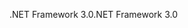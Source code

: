 <span data-ttu-id="c9506-101">.NET Framework 3.0</span><span class="sxs-lookup"><span data-stu-id="c9506-101">.NET Framework 3.0</span></span>